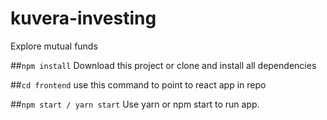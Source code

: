 # kuvera-investing
Explore mutual funds 

##`npm install`
Download this project or clone and install all dependencies 

##`cd frontend`
use this command to point to react app in repo

##`npm start / yarn start`
Use yarn or npm start to run app. 
